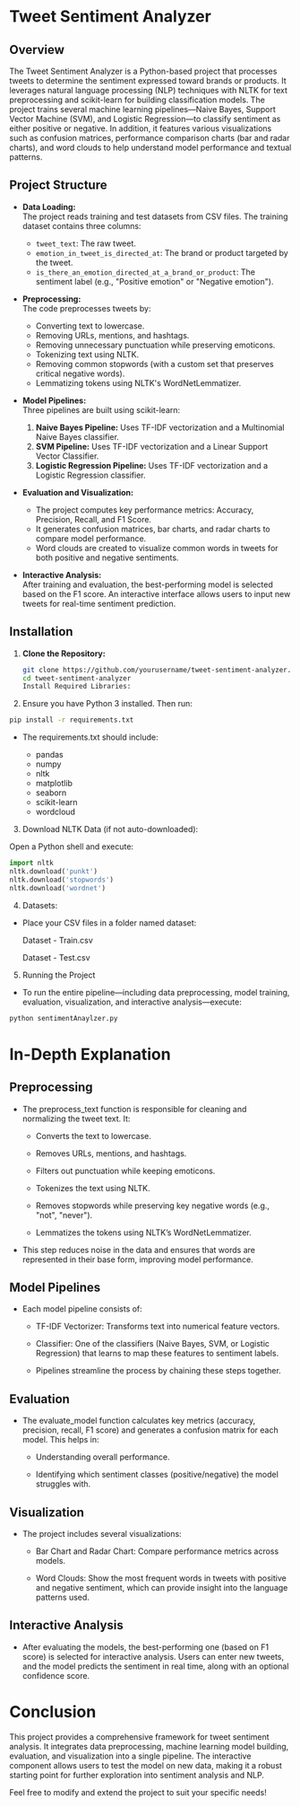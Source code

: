 # Tweet Sentiment Analyzer

## Overview

The Tweet Sentiment Analyzer is a Python-based project that processes tweets to determine the sentiment expressed toward brands or products. It leverages natural language processing (NLP) techniques with NLTK for text preprocessing and scikit-learn for building classification models. The project trains several machine learning pipelines—Naive Bayes, Support Vector Machine (SVM), and Logistic Regression—to classify sentiment as either positive or negative. In addition, it features various visualizations such as confusion matrices, performance comparison charts (bar and radar charts), and word clouds to help understand model performance and textual patterns.

## Project Structure

- **Data Loading:**  
  The project reads training and test datasets from CSV files. The training dataset contains three columns:

    - `tweet_text`: The raw tweet.
    - `emotion_in_tweet_is_directed_at`: The brand or product targeted by the tweet.
    - `is_there_an_emotion_directed_at_a_brand_or_product`: The sentiment label (e.g., "Positive emotion" or "Negative emotion").

- **Preprocessing:**  
  The code preprocesses tweets by:

    - Converting text to lowercase.
    - Removing URLs, mentions, and hashtags.
    - Removing unnecessary punctuation while preserving emoticons.
    - Tokenizing text using NLTK.
    - Removing common stopwords (with a custom set that preserves critical negative words).
    - Lemmatizing tokens using NLTK's WordNetLemmatizer.

- **Model Pipelines:**  
  Three pipelines are built using scikit-learn:

    1. **Naive Bayes Pipeline:** Uses TF-IDF vectorization and a Multinomial Naive Bayes classifier.
    2. **SVM Pipeline:** Uses TF-IDF vectorization and a Linear Support Vector Classifier.
    3. **Logistic Regression Pipeline:** Uses TF-IDF vectorization and a Logistic Regression classifier.

- **Evaluation and Visualization:**

    - The project computes key performance metrics: Accuracy, Precision, Recall, and F1 Score.
    - It generates confusion matrices, bar charts, and radar charts to compare model performance.
    - Word clouds are created to visualize common words in tweets for both positive and negative sentiments.

- **Interactive Analysis:**  
  After training and evaluation, the best-performing model is selected based on the F1 score. An interactive interface allows users to input new tweets for real-time sentiment prediction.

## Installation

1. **Clone the Repository:**

    ```bash
    git clone https://github.com/yourusername/tweet-sentiment-analyzer.git
    cd tweet-sentiment-analyzer
    Install Required Libraries:
    ```

2. Ensure you have Python 3 installed. Then run:

```bash
pip install -r requirements.txt
```

- The requirements.txt should include:

    - pandas
    - numpy
    - nltk
    - matplotlib
    - seaborn
    - scikit-learn
    - wordcloud

3. Download NLTK Data (if not auto-downloaded):

Open a Python shell and execute:

```python
import nltk
nltk.download('punkt')
nltk.download('stopwords')
nltk.download('wordnet')

```

4. Datasets:

- Place your CSV files in a folder named dataset:

    Dataset - Train.csv

    Dataset - Test.csv

5. Running the Project

- To run the entire pipeline—including data preprocessing, model training, evaluation, visualization, and interactive analysis—execute:

```bash
python sentimentAnaylzer.py

```

# In-Depth Explanation

## Preprocessing

- The preprocess_text function is responsible for cleaning and normalizing the tweet text. It:

    - Converts the text to lowercase.

    - Removes URLs, mentions, and hashtags.

    - Filters out punctuation while keeping emoticons.

    - Tokenizes the text using NLTK.

    - Removes stopwords while preserving key negative words (e.g., "not", "never").

    - Lemmatizes the tokens using NLTK’s WordNetLemmatizer.

- This step reduces noise in the data and ensures that words are represented in their base form, improving model performance.

## Model Pipelines

- Each model pipeline consists of:

    - TF-IDF Vectorizer: Transforms text into numerical feature vectors.

    - Classifier: One of the classifiers (Naive Bayes, SVM, or Logistic Regression) that learns to map these features to sentiment labels.

    - Pipelines streamline the process by chaining these steps together.

## Evaluation

- The evaluate_model function calculates key metrics (accuracy, precision, recall, F1 score) and generates a confusion matrix for each model. This helps in:

    - Understanding overall performance.

    - Identifying which sentiment classes (positive/negative) the model struggles with.

## Visualization

- The project includes several visualizations:

    - Bar Chart and Radar Chart: Compare performance metrics across models.

    - Word Clouds: Show the most frequent words in tweets with positive and negative sentiment, which can provide insight into the language patterns used.

## Interactive Analysis

- After evaluating the models, the best-performing one (based on F1 score) is selected for interactive analysis. Users can enter new tweets, and the model predicts the sentiment in real time, along with an optional confidence score.

# Conclusion

This project provides a comprehensive framework for tweet sentiment analysis. It integrates data preprocessing, machine learning model building, evaluation, and visualization into a single pipeline. The interactive component allows users to test the model on new data, making it a robust starting point for further exploration into sentiment analysis and NLP.

Feel free to modify and extend the project to suit your specific needs!
